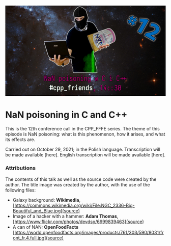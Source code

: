 ![Title slide for CPP_FFFE#12](https://raw.githubusercontent.com/agral/Lectures/master/CPP_FFFE/12_NaN_Poisoning/pics/12_promo.jpg)
# NaN poisoning in C and C++
This is the 12th conference call in the CPP\_FFFE series. The theme of this episode is NaN poisoning: what is this phenomenon, how it arises, and what its effects are.

Carried out on October 29, 2021; in the Polish language. Transcription will be made available [here]. English transcription will be made available [here].

### Attributions
The contents of this talk as well as the source code were created by the author.
The title image was created by the author, with the use of the following files:
- Galaxy background: **Wikimedia**, [https://commons.wikimedia.org/wiki/File:NGC_2336-Big-Beautiful_and_Blue.jpg](source)
- Image of a hacker with a hammer: **Adam Thomas**, [https://www.flickr.com/photos/devdsp/6999839463](source)
- A can of NAN: **OpenFoodFacts** [https://world.openfoodfacts.org/images/products/761/303/590/8031/front_fr.4.full.jpg](source)
